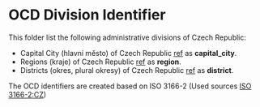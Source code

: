 # OCD Division Identifier

This folder list the following administrative divisions of Czech Republic: 
* Capital City (hlavní město) of Czech Republic
 [ref](https://en.wikipedia.org/wiki/Regions_of_the_Czech_Republic) as **capital_city**.
* Regions (kraje) of Czech Republic
 [ref](https://en.wikipedia.org/wiki/Regions_of_the_Czech_Republic) as **region**.
* Districts (okres, plural okresy) of Czech Republic
 [ref](https://en.wikipedia.org/wiki/Districts_of_the_Czech_Republic) as **district**.

The OCD identifiers are created based on ISO 3166-2 (Used sources [ISO 3166-2:CZ](https://en.wikipedia.org/wiki/ISO_3166-2:CZ))
